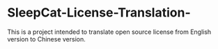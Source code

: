 # SleepCat-License-Translation-
This is a project intended to translate open source license from English version to Chinese version.
